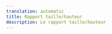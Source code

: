 ```yaml
---
translation: automatic
title: Rapport taille/hauteur
description: Le rapport taille/hauteur
---
```

